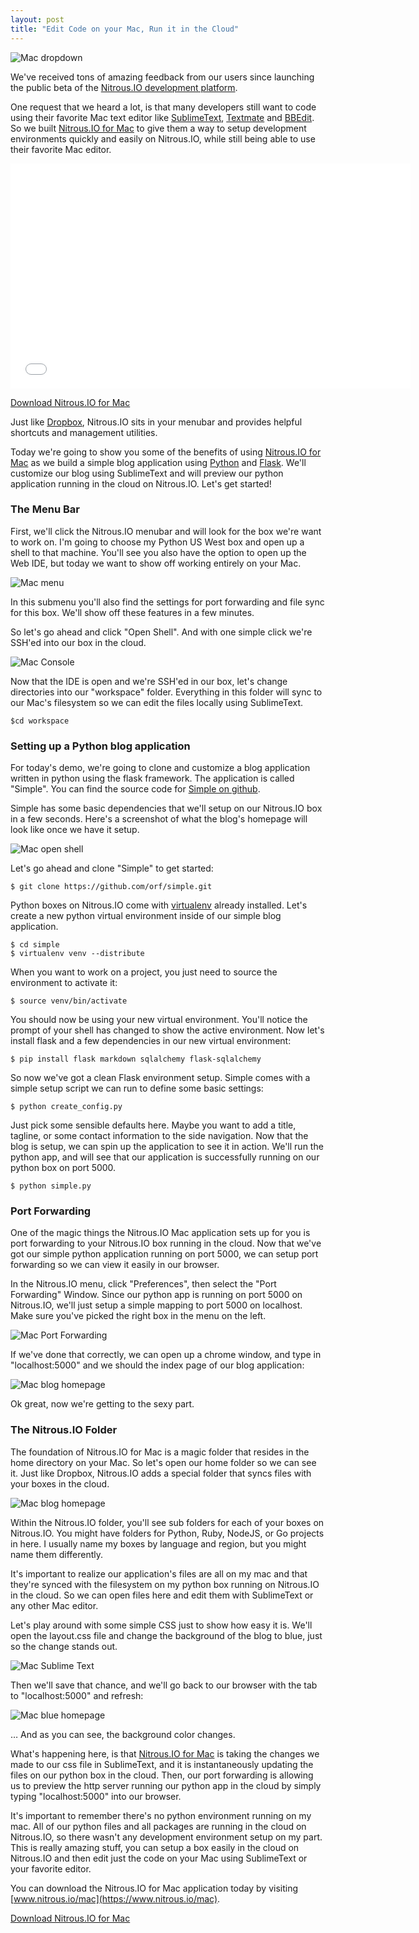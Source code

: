```yaml
---
layout: post
title: "Edit Code on your Mac, Run it in the Cloud"
---
```


![Mac dropdown](/images/mac-tour-menu@2x.png)

We've received tons of amazing feedback from our users since launching the public beta of the [Nitrous.IO development platform](https://www.nitrous.io).

One request that we heard a lot, is that many developers still want to code using their favorite Mac text editor like [SublimeText](http://www.sublimetext.com/), [Textmate](http://macromates.com/) and [BBEdit](http://www.barebones.com/products/bbedit/index.html).  So we built [Nitrous.IO for Mac](https://www.nitrous.io/mac) to give them a way to setup development environments quickly and easily on Nitrous.IO, while still being able to use their favorite Mac editor.

<iframe width="640" height="360" src="//www.youtube.com/embed/NWLM7iHLmpo" frameborder="0" allowfullscreen></iframe>

<a href="https://www.nitrous.io/mac" class="btn success">Download Nitrous.IO for Mac</a>

Just like [Dropbox](https://www.dropbox.com/), Nitrous.IO sits in your menubar and provides helpful shortcuts and management utilities.

Today we're going to show you some of the benefits of using [Nitrous.IO for Mac](https://www.nitrous.io) as we build a simple blog application using [Python](http://www.python.org/) and [Flask](http://flask.pocoo.org/). We'll customize our blog using SublimeText and will preview our python application running in the cloud on Nitrous.IO.  Let's get started!

### The Menu Bar

First, we'll click the Nitrous.IO menubar and will look for the box we're want to work on. I'm going to choose my Python US West box and open up a shell to that machine. You'll see you also have the option to open up the Web IDE, but today we want to show off working entirely on your Mac.

![Mac menu](/images/mac-menu.png)

In this submenu you'll also find the settings for port forwarding and file sync for this box. We'll show off these features in a few minutes.

So let's go ahead and click "Open Shell". And with one simple click we're SSH'ed into our box in the cloud.

![Mac Console](/images/mac-console.png)

Now that the IDE is open and we're SSH'ed in our box, let's change directories into our "workspace" folder. Everything in this folder will sync to our Mac's filesystem so we can edit the files locally using SublimeText.

    $cd workspace

### Setting up a Python blog application

For today's demo, we're going to clone and customize a blog application written in python using the flask framework. The application is called "Simple". You can find the source code for [Simple on github](https://github.com/orf/simple).

Simple has some basic dependencies that we'll setup on our Nitrous.IO box in a few seconds. Here's a screenshot of what the blog's homepage will look like once we have it setup.

![Mac open shell](/images/mac-simple-screenshot.png)

Let's go ahead and clone "Simple" to get started:

    $ git clone https://github.com/orf/simple.git

Python boxes on Nitrous.IO come with [virtualenv](http://www.virtualenv.org/en/latest/) already installed. Let's create a new python virtual environment inside of our simple blog application.

    $ cd simple
    $ virtualenv venv --distribute

When you want to work on a project, you just need to source the environment to activate it:

    $ source venv/bin/activate

You should now be using your new virtual environment. You'll notice the prompt of your shell has changed to show the active environment. Now let's install flask and a few dependencies in our new virtual environment:

    $ pip install flask markdown sqlalchemy flask-sqlalchemy

So now we've got a clean Flask environment setup. Simple comes with a simple setup script we can run to define some basic settings:

    $ python create_config.py

Just pick some sensible defaults here. Maybe you want to add a title, tagline, or some contact information to the side navigation. Now that the blog is setup, we can spin up the application to see it in action.  We'll run the python app, and will see that our application is successfully running on our python box on port 5000.

    $ python simple.py

### Port Forwarding

One of the magic things the Nitrous.IO Mac application sets up for you is port forwarding to your Nitrous.IO box running in the cloud.  Now that we've got our simple python application running on port 5000, we can setup port forwarding so we can view it easily in our browser.

In the Nitrous.IO menu, click "Preferences", then select the "Port Forwarding" Window. Since our python app is running on port 5000 on Nitrous.IO, we'll just setup a simple mapping to port 5000 on localhost.  Make sure you've picked the right box in the menu on the left.

![Mac Port Forwarding](/images/mac-port-forwarding.png)

If we've done that correctly, we can open up a chrome window, and type in "localhost:5000" and we should the index page of our blog application:

![Mac blog homepage](/images/mac-index.png)

Ok great, now we're getting to the sexy part.

### The Nitrous.IO Folder

The foundation of Nitrous.IO for Mac is a magic folder that resides in the home directory on your Mac.  So let's open our home folder so we can see it. Just like Dropbox, Nitrous.IO adds a special folder that syncs files with your boxes in the cloud.

![Mac blog homepage](/images/mac-tour-folder@2x.png)

Within the Nitrous.IO folder, you'll see sub folders for each of your boxes on Nitrous.IO. You might have folders for Python, Ruby, NodeJS, or Go projects in here.  I usually name my boxes by language and region, but you might name them differently.

It's important to realize our application's files are all on my mac and that they're synced with the filesystem on my python box running on Nitrous.IO in the cloud. So we can open files here and edit them with SublimeText or any other Mac editor.

Let's play around with some simple CSS just to show how easy it is. We'll open the layout.css file and change the background of the blog to blue, just so the change stands out.

![Mac Sublime Text](/images/mac-st2.png)

Then we'll save that chance, and we'll go back to our browser with the tab to "localhost:5000" and refresh:

![Mac blue homepage](/images/mac-blue-index.png)

… And as you can see, the background color changes.

What's happening here, is that [Nitrous.IO for Mac](https://www.nitrous.io/mac) is taking the changes we made to our css file in SublimeText, and it is instantaneously updating the files on our python box in the cloud. Then, our port forwarding is allowing us to preview the http server running our python app in the cloud by simply typing "localhost:5000" into our browser.

It's important to remember there's no python environment running on my mac. All of our python files and all packages are running in the cloud on Nitrous.IO, so there wasn't any development environment setup on my part. This is really amazing stuff, you can setup a box easily in the cloud on Nitrous.IO and then edit just the code on your Mac using SublimeText or your favorite editor.

You can download the Nitrous.IO for Mac application today by visiting [www.nitrous.io/mac](https://www.nitrous.io/mac).

<a href="https://www.nitrous.io/mac" class="btn success">Download Nitrous.IO for Mac</a>

